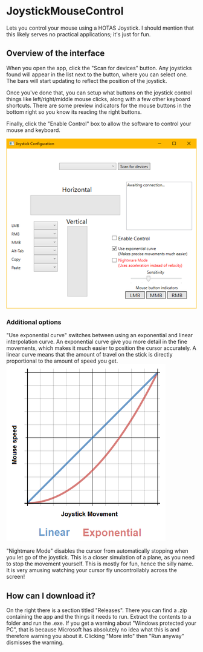 # JoystickMouseControl
Lets you control your mouse using a HOTAS Joystick. I should mention that this likely serves no practical applications; it's just for fun.

## Overview of the interface
When you open the app, click the "Scan for devices" button. Any joysticks found will appear in the list next to the button, where you can select one. The bars will start updating to reflect the position of the joystick.

Once you've done that, you can setup what buttons on the joystick control things like left/right/middle mouse clicks, along with a few other keyboard shortcuts. There are some preview indicators for the mouse buttons in the bottom right so you know its reading the right buttons.

Finally, click the "Enable Control" box to allow the software to control your mouse and keyboard.

![Image of the application](Preview.png)

### Additional options
"Use exponential curve" switches between using an exponential and linear interpolation curve. An exponential curve give you more detail in the fine movements, which makes it much easier to position the cursor accurately.
A linear curve means that the amount of travel on the stick is directly proportional to the amount of speed you get.
![Graph showing the difference between curve types](Graph.png)

"Nightmare Mode" disables the cursor from automatically stopping when you let go of the joystick. This is a closer simulation of a plane, as you need to stop the movement yourself. This is mostly for fun, hence the silly name. It is very amusing watching your cursor fly uncontrollably across the screen!

## How can I download it?
On the right there is a section titled "Releases". There you can find a .zip containing the app and the things it needs to run. Extract the contents to a folder and run the .exe. If you get a warning about "Windows protected your PC", that is because Microsoft has absolutely no idea what this is and therefore warning you about it. Clicking "More info" then "Run anyway" dismisses the warning.